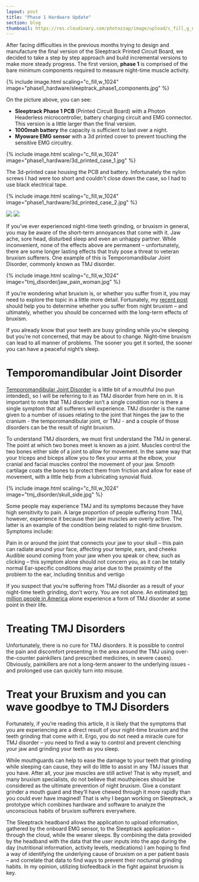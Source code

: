 ```yaml
---
layout: post
title: "Phase 1 Hardware Update"
section: blog
thumbnail: https://res.cloudinary.com/photozzap/image/upload/c_fill,g_north,h_400,w_400/v1468048450/gc_website_blog/phase1_hardware/3d_printed_case_2.jpg
---
```


After facing difficulties in the previous months trying to design and manufacture the final version of the Sleeptrack Printed Circuit Board, we decided to take a step by step approach and build incremental versions to make more steady progress. The first version, **phase 1** is comprised of the bare minimum components required to measure night-time muscle activity.

{% include image.html scaling="c_fill,w_1024" image="phase1_hardware/sleeptrack_phase1_components.jpg" %}

On the picture above, you can see:

* **Sleeptrack Phase 1 PCB** (Printed Circuit Board) with a Photon Headerless microcontroller, battery charging circuit and EMG connector. This version is a little larger than the final version.
* **1000mah battery** the capacity is sufficient to last over a night.
* **Myoware EMG sensor** with a 3d printed cover to prevent touching the sensitive EMG circuitry.

{% include image.html scaling="c_fill,w_1024" image="phase1_hardware/3d_printed_case_1.jpg" %}

The 3d-printed case housing the PCB and battery. Infortunately the nylon screws I had were too short and couldn't close down the case, so I had to use black electrical tape.

{% include image.html scaling="c_fill,w_1024" image="phase1_hardware/3d_printed_case_2.jpg" %}

<div class="row">
<img src="https://res.cloudinary.com/photozzap/image/upload/c_scale,h_1024/v1454745964/gc_website_blog/phase1_hardware/sleeptrack_phase1_headshot_1.jpg" class="col-lg-6 col-md-6 img-responsive">
<img src="https://res.cloudinary.com/photozzap/image/upload/c_scale,h_1024/v1454745965/gc_website_blog/phase1_hardware/sleeptrack_phase1_headshot_2.jpg" class="col-lg-6 col-md-6 img-responsive">
</div>

If you’ve ever experienced night-time teeth grinding, or bruxism in general, you may be aware of the short-term annoyances that come with it. Jaw ache, sore head, disturbed sleep and even an unhappy partner. While inconvenient, none of the effects above are permanent – unfortunately, there are some longer lasting effects that truly pose a threat to veteran bruxism sufferers. One example of this is Temporomandibular Joint Disorder, commonly known as TMJ disorder.

{% include image.html scaling="c_fill,w_1024" image="tmj_disorder/jaw_pain_woman.jpg" %}

If you’re wondering what bruxism is, or whether you suffer from it, you may need to explore the topic in a little more detail. Fortunately, my <a href="/2016/04/09/you-may-suffer-from-bruxism/">recent post</a> should help you to determine whether you suffer from night bruxism – and ultimately, whether you should be concerned with the long-term effects of bruxism.

If you already know that your teeth are busy grinding while you’re sleeping but you’re not concerned, that may be about to change. Night-time bruxism can lead to all manner of problems. The sooner you get it sorted, the sooner you can have a peaceful night’s sleep.

Temporomandibular Joint Disorder
================================

<a href="http://patient.info/health/temporomandibular-joint-disorders">Temporomandibular Joint Disorder</a> is a little bit of a mouthful (no pun intended), so I will be referring to it as TMJ disorder from here on in. It is important to note that TMJ disorder isn’t a single condition nor is there a single symptom that all sufferers will experience. TMJ disorder is the name given to a number of issues relating to the joint that hinges the jaw to the cranium - the temporomandibular joint, or TMJ - and a couple of those disorders can be the result of night bruxism.

To understand TMJ disorders, we must first understand the TMJ in general. The point at which two bones meet is known as a joint. Muscles control the two bones either side of a joint to allow for movement. In the same way that your triceps and biceps allow you to flex your arms at the elbow, your cranial and facial muscles control the movement of your jaw. Smooth cartilage coats the bones to protect them from friction and allow for ease of movement, with a little help from a lubricating synovial fluid.

{% include image.html scaling="c_fill,w_1024" image="tmj_disorder/skull_side.jpg" %}

Some people may experience TMJ and its symptoms because they have high sensitivity to pain. A large proportion of people suffering from TMJ, however, experience it because their jaw muscles are overly active. The latter is an example of the condition being related to night-time bruxism. Symptoms include:

Pain in or around the joint that connects your jaw to your skull – this pain can radiate around your face, affecting your temple, ears, and cheeks
Audible sound coming from your jaw when you speak or chew, such as clicking – this symptom alone should not concern you, as it can be totally normal
Ear-specific conditions may arise due to the proximity of the problem to the ear, including tinnitus and vertigo

If you suspect that you’re suffering from TMJ disorder as a result of your night-time teeth grinding, don’t worry. You are not alone. An estimated <a href="http://www.nidcr.nih.gov/oralhealth/Topics/TMJ/TMJDisorders.htm#ifYouThink">ten million people in America</a> alone experience a form of TMJ disorder at some point in their life.

Treating TMJ Disorders
======================

Unfortunately, there is no cure for TMJ disorders. It is possible to control the pain and discomfort presenting in the area around the TMJ using over-the-counter painkillers (and prescribed medicines, in severe cases). Obviously, painkillers are not a long-term answer to the underlying issues - and prolonged use can quickly turn into misuse.

Treat your Bruxism and you can wave goodbye to TMJ Disorders
============================================================

Fortunately, if you’re reading this article, it is likely that the symptoms that you are experiencing are a direct result of your night-time bruxism and the teeth grinding that come with it. Ergo, you do not need a miracle cure for TMJ disorder – you need to find a way to control and prevent clenching your jaw and grinding your teeth as you sleep.

While mouthguards can help to ease the damage to your teeth that grinding while sleeping can cause, they will do little to assist in any TMJ issues that you have. After all, your jaw muscles are still active! That is why myself, and many bruxism specialists, do not believe that mouthpieces should be considered as the ultimate prevention of night bruxism. Give a constant grinder a mouth guard and they’ll have chewed through it more rapidly than you could ever have imagined!
That is why I began working on Sleeptrack, a prototype which combines hardware and software to analyze the unconscious habits of bruxism sufferers everywhere.

The Sleeptrack headband allows the application to upload information, gathered by the onboard EMG sensor, to the Sleeptrack application – through the cloud, while the wearer sleeps. By combining the data provided by the headband with the data that the user inputs into the app during the day (nutritional information, activity levels, medications) I am hoping to find a way of identifying the underlying cause of bruxism on a per patient basis – and correlate that data to find ways to prevent their nocturnal grinding habits. In my opinion, utilizing biofeedback in the fight against bruxism is key.
 
 
 
 
 
 


